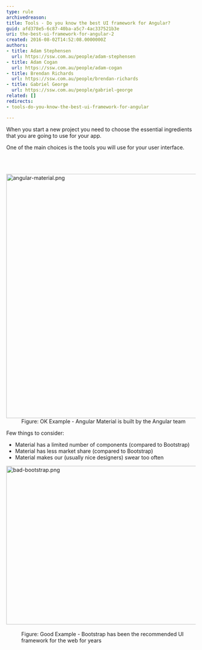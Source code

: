 ```yaml
---
type: rule
archivedreason: 
title: Tools - Do you know the best UI framework for Angular?
guid: afd378e5-6c87-40ba-a5c7-4ac337521b3e
uri: the-best-ui-framework-for-angular-2
created: 2016-08-02T14:52:08.0000000Z
authors:
- title: Adam Stephensen
  url: https://ssw.com.au/people/adam-stephensen
- title: Adam Cogan
  url: https://ssw.com.au/people/adam-cogan
- title: Brendan Richards
  url: https://ssw.com.au/people/brendan-richards
- title: Gabriel George
  url: https://ssw.com.au/people/gabriel-george
related: []
redirects:
- tools-do-you-know-the-best-ui-framework-for-angular

---
```



<p>​When you start a new project you need to choose the essential ingredients that you are going to use for your app.
<br></p><p>One of the main choices is the tools you will use for your user interface.​<br></p>
<br><excerpt class='endintro'></excerpt><br>
<dl class="image"><dt> <img src="/PublishingImages/angular-material.png" alt="angular-material.png" style="width&#58;650px;" /> </dt><dd>Figure&#58; OK Example - Angular Material is built by the Angular team <br></dd></dl><p>Few things to consider&#58; <br></p><ul><li>Material has a limited number of components (compared to Bootstrap)&#160;</li><li>Material has less market share (compared to Bootstrap)&#160;</li><li>Material makes our (usually nice designers) swear too often<br></li></ul><dl class="goodImage"><dt> <img src="/PublishingImages/bad-bootstrap.png" alt="bad-bootstrap.png" style="width&#58;650px;height&#58;422px;" />&#160;<br></dt><dd>Figure&#58; Good Example - Bootstrap has been the recommended UI framework for the web for years<br></dd></dl>


